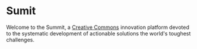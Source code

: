 Sumit
=====

Welcome to the Summit, a [Creative Commons](http://en.wikipedia.org/wiki/Creative_Commons) innovation platform devoted to the systematic development of actionable solutions the world's toughest challenges.